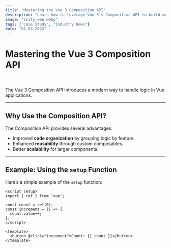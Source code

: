 ```yaml
---
title: "Mastering the Vue 3 Composition API"
description: "Learn how to leverage Vue 3's Composition API to build modern, scalable, and maintainable applications."
image: "scify_web.webp"
tags: ["Case Study", "Industry News"]
date: "01-03-2025"
---
```


# Mastering the Vue 3 Composition API

<br/><br/>
The Vue 3 Composition API introduces a modern way to handle logic in Vue applications.

---

## Why Use the Composition API?


The Composition API provides several advantages:

- Improved **code organization** by grouping logic by feature.
- Enhanced **reusability** through custom composables.
- Better **scalability** for larger components.

---

## Example: Using the `setup` Function

Here’s a simple example of the `setup` function:

```vue
<script setup>
import { ref } from 'vue';

const count = ref(0);
const increment = () => {
  count.value++;
};
</script>

<template>
  <button @click="increment">Count: {{ count }}</button>
</template>
